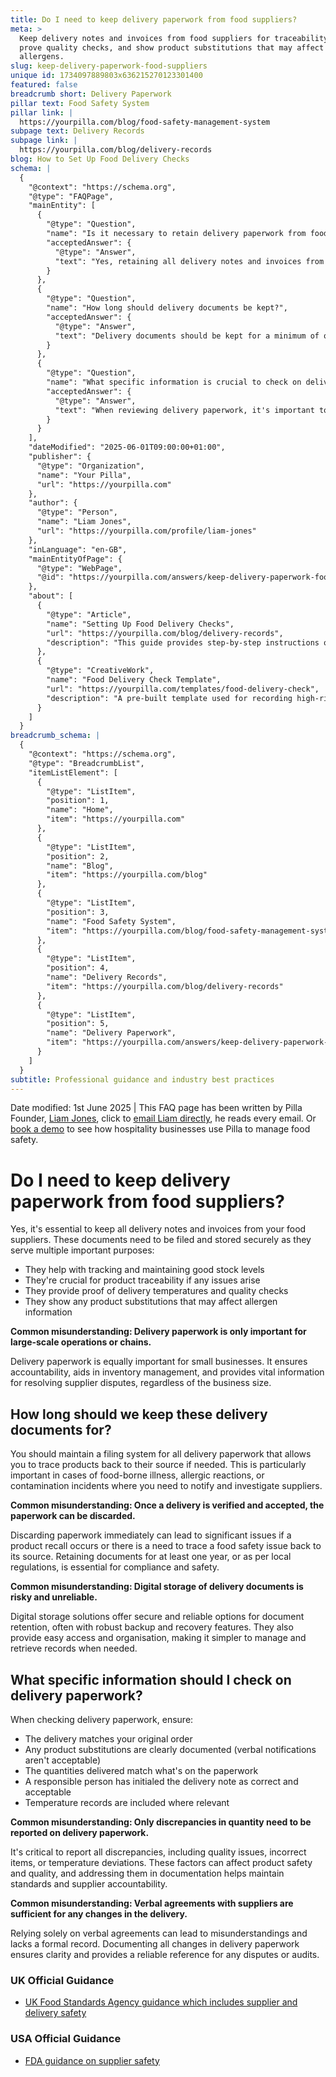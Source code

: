 ```yaml
---
title: Do I need to keep delivery paperwork from food suppliers?
meta: >
  Keep delivery notes and invoices from food suppliers for traceability, to
  prove quality checks, and show product substitutions that may affect
  allergens.
slug: keep-delivery-paperwork-food-suppliers
unique id: 1734097889803x636215270123301400
featured: false
breadcrumb short: Delivery Paperwork
pillar text: Food Safety System
pillar link: |
  https://yourpilla.com/blog/food-safety-management-system
subpage text: Delivery Records
subpage link: |
  https://yourpilla.com/blog/delivery-records
blog: How to Set Up Food Delivery Checks
schema: |
  {
    "@context": "https://schema.org",
    "@type": "FAQPage",
    "mainEntity": [
      {
        "@type": "Question",
        "name": "Is it necessary to retain delivery paperwork from food suppliers?",
        "acceptedAnswer": {
          "@type": "Answer",
          "text": "Yes, retaining all delivery notes and invoices from your food suppliers is essential. These documents are crucial for maintaining good stock levels, ensuring product traceability in case of issues, proving delivery conditions, and documenting product substitutions that could affect allergen information. These records support small and large businesses alike by ensuring accountability, aiding inventory management, and facilitating dispute resolution with suppliers."
        }
      },
      {
        "@type": "Question",
        "name": "How long should delivery documents be kept?",
        "acceptedAnswer": {
          "@type": "Answer",
          "text": "Delivery documents should be kept for a minimum of one year or as per local regulations. Retaining these documents enables product tracing back to the suppliers in cases involving food-borne illnesses, allergic reactions, or contamination. This practice helps in notifying and investigating suppliers effectively, hence is crucial for compliance and ensuring safety."
        }
      },
      {
        "@type": "Question",
        "name": "What specific information is crucial to check on delivery paperwork?",
        "acceptedAnswer": {
          "@type": "Answer",
          "text": "When reviewing delivery paperwork, it's important to ensure that the delivery aligns with your original order, any product substitutions are documented, the quantities delivered match the paperwork, and a responsible person has initialed the delivery as correct. Additionally, ensure temperature records are included if relevant. Documenting these details is vital for maintaining quality and safety standards."
        }
      }
    ],
    "dateModified": "2025-06-01T09:00:00+01:00",
    "publisher": {
      "@type": "Organization",
      "name": "Your Pilla",
      "url": "https://yourpilla.com"
    },
    "author": {
      "@type": "Person",
      "name": "Liam Jones",
      "url": "https://yourpilla.com/profile/liam-jones"
    },
    "inLanguage": "en-GB",
    "mainEntityOfPage": {
      "@type": "WebPage",
      "@id": "https://yourpilla.com/answers/keep-delivery-paperwork-food-suppliers"
    },
    "about": [
      {
        "@type": "Article",
        "name": "Setting Up Food Delivery Checks",
        "url": "https://yourpilla.com/blog/delivery-records",
        "description": "This guide provides step-by-step instructions on setting up checks for food deliveries to ensure safety and compliance."
      },
      {
        "@type": "CreativeWork",
        "name": "Food Delivery Check Template",
        "url": "https://yourpilla.com/templates/food-delivery-check",
        "description": "A pre-built template used for recording high-risk deliveries and any delivery-related issues efficiently."
      }
    ]
  }
breadcrumb_schema: |
  {
    "@context": "https://schema.org",
    "@type": "BreadcrumbList",
    "itemListElement": [
      {
        "@type": "ListItem",
        "position": 1,
        "name": "Home",
        "item": "https://yourpilla.com"
      },
      {
        "@type": "ListItem",
        "position": 2,
        "name": "Blog",
        "item": "https://yourpilla.com/blog"
      },
      {
        "@type": "ListItem",
        "position": 3,
        "name": "Food Safety System",
        "item": "https://yourpilla.com/blog/food-safety-management-system"
      },
      {
        "@type": "ListItem",
        "position": 4,
        "name": "Delivery Records",
        "item": "https://yourpilla.com/blog/delivery-records"
      },
      {
        "@type": "ListItem",
        "position": 5,
        "name": "Delivery Paperwork",
        "item": "https://yourpilla.com/answers/keep-delivery-paperwork-food-suppliers"
      }
    ]
  }
subtitle: Professional guidance and industry best practices
---
```


Date modified: 1st June 2025 | This FAQ page has been written by Pilla Founder, [Liam Jones](https://yourpilla.com/profile/liam-jones), click to [email Liam directly](https://mailto:liam@yourpilla.com/), he reads every email. Or [book a demo](https://calendly.com/pilla/demo) to see how hospitality businesses use Pilla to manage food safety.

# Do I need to keep delivery paperwork from food suppliers?

Yes, it's essential to keep all delivery notes and invoices from your food suppliers. These documents need to be filed and stored securely as they serve multiple important purposes:

-   They help with tracking and maintaining good stock levels
-   They're crucial for product traceability if any issues arise
-   They provide proof of delivery temperatures and quality checks
-   They show any product substitutions that may affect allergen information

**Common misunderstanding: Delivery paperwork is only important for large-scale operations or chains.**

Delivery paperwork is equally important for small businesses. It ensures accountability, aids in inventory management, and provides vital information for resolving supplier disputes, regardless of the business size.

## How long should we keep these delivery documents for?

You should maintain a filing system for all delivery paperwork that allows you to trace products back to their source if needed. This is particularly important in cases of food-borne illness, allergic reactions, or contamination incidents where you need to notify and investigate suppliers.

**Common misunderstanding: Once a delivery is verified and accepted, the paperwork can be discarded.**

Discarding paperwork immediately can lead to significant issues if a product recall occurs or there is a need to trace a food safety issue back to its source. Retaining documents for at least one year, or as per local regulations, is essential for compliance and safety.

**Common misunderstanding: Digital storage of delivery documents is risky and unreliable.**

Digital storage solutions offer secure and reliable options for document retention, often with robust backup and recovery features. They also provide easy access and organisation, making it simpler to manage and retrieve records when needed.

## What specific information should I check on delivery paperwork?

When checking delivery paperwork, ensure:

-   The delivery matches your original order
-   Any product substitutions are clearly documented (verbal notifications aren't acceptable)
-   The quantities delivered match what's on the paperwork
-   A responsible person has initialed the delivery note as correct and acceptable
-   Temperature records are included where relevant

**Common misunderstanding: Only discrepancies in quantity need to be reported on delivery paperwork.**

It's critical to report all discrepancies, including quality issues, incorrect items, or temperature deviations. These factors can affect product safety and quality, and addressing them in documentation helps maintain standards and supplier accountability.

**Common misunderstanding: Verbal agreements with suppliers are sufficient for any changes in the delivery.**

Relying solely on verbal agreements can lead to misunderstandings and lacks a formal record. Documenting all changes in delivery paperwork ensures clarity and provides a reliable reference for any disputes or audits.

### UK Official Guidance

-   [UK Food Standards Agency guidance which includes supplier and delivery safety](https://www.food.gov.uk/business-guidance/managing-food-safety)

### USA Official Guidance

-   [FDA guidance on supplier safety](https://www.fda.gov/food/importing-food-products-united-states/industry-resources-third-party-audit-standards-and-fsma-supplier-verification-requirements)
